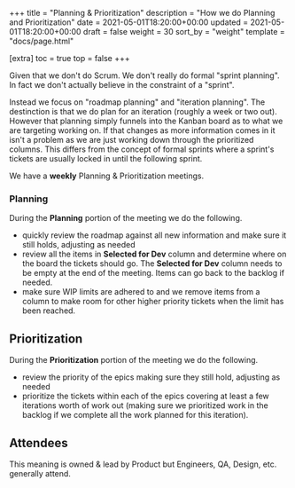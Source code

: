 +++
title = "Planning & Prioritization"
description = "How we do Planning and Prioritization"
date = 2021-05-01T18:20:00+00:00
updated = 2021-05-01T18:20:00+00:00
draft = false
weight = 30
sort_by = "weight"
template = "docs/page.html"

[extra]
toc = true
top = false
+++

Given that we don't do Scrum. We don't really do formal "sprint planning". In fact we don't actually believe in the constraint of a "sprint".

Instead we focus on "roadmap planning" and "iteration planning". The destinction is that we do plan for an iteration (roughly a week or two out). However that planning simply funnels into the Kanban board as to what we are targeting working on. If that changes as more information comes in it isn't a problem as we are just working down through the prioritized columns. This differs from the concept of formal sprints where a sprint's tickets are usually locked in until the following sprint.

We have a **weekly** Planning & Prioritization meetings.

### Planning

During the **Planning** portion of the meeting we do the following.

* quickly review the roadmap against all new information and make sure it still holds, adjusting as needed
* review all the items in **Selected for Dev** column and determine where on the board the tickets should go. The **Selected for Dev** column needs to be empty at the end of the meeting. Items can go back to the backlog if needed.
* make sure WIP limits are adhered to and we remove items from a column to make room for other higher priority tickets when the limit has been reached.

## Prioritization

During the **Prioritization** portion of the meeting we do the following.

* review the priority of the epics making sure they still hold, adjusting as needed
* prioritize the tickets within each of the epics covering at least a few iterations worth of work out (making sure we prioritized work in the backlog if we complete all the work planned for this iteration).

## Attendees

This meaning is owned & lead by Product but Engineers, QA, Design, etc. generally attend.
